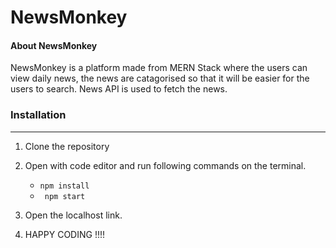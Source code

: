 # NewsMonkey

#### About NewsMonkey

NewsMonkey is a platform made from MERN Stack where the users can view daily news, the news are catagorised so that it will be easier for the users to search. News API is used to fetch the news.


### Installation 
---

1. Clone the repository
2. Open with code editor and run following commands on the terminal.
    + ` npm install `
    + ` npm start`
3. Open the localhost link.

4. HAPPY CODING !!!!

